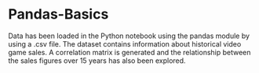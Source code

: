 # Pandas-Basics
Data has been loaded in the Python notebook using the pandas module by using a .csv file. The dataset contains information about historical video game sales. A correlation matrix is generated and the relationship between the sales figures over 15 years has also been explored.
